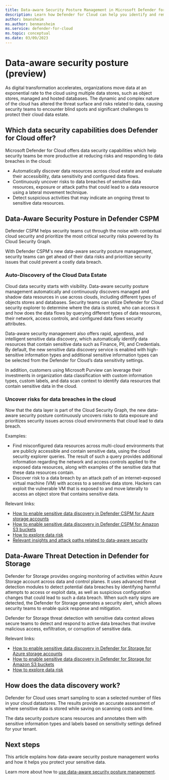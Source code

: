 ```yaml
---
title: Data-aware Security Posture Management in Microsoft Defender for Cloud
description: Learn how Defender for Cloud can help you identify and remediate data security posture issues in your cloud environment.
author: bmansheim
ms.author: benmansheim
ms.service: defender-for-cloud
ms.topic: conceptual
ms.date: 03/09/2023
---
```


# Data-aware security posture (preview)

As digital transformation accelerates, organizations move data at an exponential rate to the cloud using multiple data stores, such as object stores, managed and hosted databases. The dynamic and complex nature of the cloud has altered the threat surface and risks related to data, causing security teams to encounter blind spots and significant challenges to protect their cloud data estate.



## Which data security capabilities does Defender for Cloud offer?

Microsoft Defender for Cloud offers data security capabilities which help security teams be more productive at reducing risks and responding to data breaches in the cloud:
* Automatically discover data resources across cloud estate and evaluate their accessibility, data sensitivity and configured data flows.
* Continuously uncover risks to data breaches of sensitive data resources, exposure or attack paths that could lead to a data resource using a lateral movement technique. 
* Detect suspicious activities that may indicate an ongoing threat to sensitive data resources.


## Data-Aware Security Posture in Defender CSPM

Defender CSPM helps security teams cut through the noise with contextual cloud security and prioritize the most critical security risks powered by its Cloud Security Graph. 

With Defender CSPM's new data-aware security posture management, security teams can get ahead of their data risks and prioritize security issues that could prevent a costly data breach.

### Auto-Discovery of the Cloud Data Estate
Cloud data security starts with visibility.  Data-aware security posture management automatically and continuously discovers managed and shadow data resources in use across clouds, including different types of objects stores and databases. Security teams can utilize Defender for Cloud security explorer to determine where the data is stored, who can access it and how does the data flows by querying different types of data resources, their network, access controls, and configured data flows security attributes.

Data-aware security management also offers rapid, agentless, and intelligent sensitive data discovery, which automatically identify data resources that contain sensitive data such as Finance, PII, and Credentials. By default, the new sensitive data discovery service is enabled with high-sensitive information types and additional sensitive information types can be selected from the Defender for Cloud’s data sensitivity settings.

In addition, customers using Microsoft Purview can leverage their investments in organization data classification with custom information types, custom labels, and data scan context to identify data resources that contain sensitive data in the cloud.

### Uncover risks for data breaches in the cloud
Now that the data layer is part of the Cloud Security Graph, the new data-aware security posture continuously uncovers risks to data exposure and prioritizes security issues across cloud environments that cloud lead to data breach.

Examples:
* Find misconfigured data resources across multi-cloud environments that are publicly accessible and contain sensitive data, using the cloud security explorer queries. The result of such a query provides additional information regarding the network and access controls applied to the exposed data resources, along with examples of the sensitive data that these data resources contain.
* Discover risk to a data breach by an attack path of an internet-exposed virtual machine (VM) with access to a sensitive data store. Hackers can exploit the vulnerable VM that is exposed to and move laterally to access an object store that contains sensitive data.


Relevant links:
* [How to enable sensitive data discovery in Defender CSPM for Azure storage accounts](link)
* [How to enable sensitive data discovery in Defender CSPM for Amazon S3 buckets](link)
* [How to explore data risk](link)
* [Relevant insights and attack paths related to data-aware security](link)


## Data-Aware Threat Detection in Defender for Storage
Defender for Storage provides ongoing monitoring of activities within Azure Storage account across data and control planes. It uses advanced threat detection modules to detect potential data breaches by identifying harmful attempts to access or exploit data, as well as suspicious configuration changes that could lead to such a data breach. When such early signs are detected, the Defender for Storage generates a security alert, which allows security teams to enable quick response and mitigation.

Defender for Storage threat detection with sensitive data context allows secure teams to detect and respond to active data breaches that involve malicious access, exfiltration, or corruption of sensitive data.


Relevant links:
* [How to enable sensitive data discovery in Defender for Storage for Azure storage accounts](link)
* [How to enable sensitive data discovery in Defender for Storage for Amazon S3 buckets](link)
* [How to explore data risk](link)



## How does the data discovery work?
Defender for Cloud uses smart sampling to scan a selected number of files in your cloud datastores. The results provide an accurate assessment of where sensitive data is stored while saving on scanning costs and time.

The data security posture scans resources and annotates them with sensitive information types and labels based on sensitivity settings defined for your tenant.




## Next steps

This article explains how data-aware security posture management works and how it helps you protect your sensitive data.

Learn more about how to [use data-aware security posture management](enable-data-security-posture-management.md).

